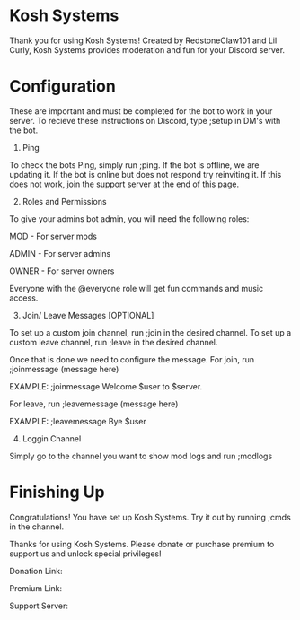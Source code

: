 # Kosh Systems

Thank you for using Kosh Systems!
Created by RedstoneClaw101 and Lil Curly,
Kosh Systems provides moderation and fun for 
your Discord server.

# Configuration

These are important and must be completed
for the bot to work in your server.
To recieve these instructions on Discord,
type ;setup in DM's with the bot.

1) Ping

To check the bots Ping, simply run ;ping. If the bot is offline, we are updating it. If the bot is online but does not respond try reinviting it. If this does not work, join the support server at the end of this page.


2) Roles and Permissions

To give your admins bot admin, you will need the following roles:

MOD - For server mods

ADMIN - For server admins

OWNER - For server owners

Everyone with the @everyone role will get fun commands and music access.


3) Join/ Leave Messages [OPTIONAL]

To set up a custom join channel, run ;join in the desired channel.
To set up a custom leave channel, run ;leave in the desired channel.

Once that is done we need to configure the message.
For join, run ;joinmessage (message here)

EXAMPLE: ;joinmessage Welcome $user to $server. 

For leave, run ;leavemessage (message here)

EXAMPLE: ;leavemessage Bye $user

4) Loggin Channel

Simply go to the channel you want to show mod logs and run ;modlogs

# Finishing Up

Congratulations! You have set up Kosh Systems.
Try it out by running ;cmds in the channel.

Thanks for using Kosh Systems.
Please donate or purchase premium to support us and unlock special privileges!

Donation Link:

Premium Link:

Support Server: 

    
